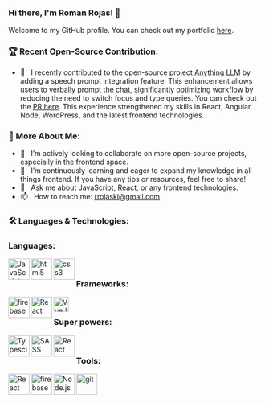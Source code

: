 ### Hi there, I'm Roman Rojas! 👋

Welcome to my GitHub profile. You can check out my portfolio [here](https://www.romanrojas.me/).

### 🏆 Recent Open-Source Contribution:

- 🚀 &nbsp; I recently contributed to the open-source project [Anything LLM](https://github.com/Mintplex-Labs/anything-llm) by adding a speech prompt integration feature. This enhancement allows users to verbally prompt the chat, significantly optimizing workflow by reducing the need to switch focus and type queries. You can check out the [PR here](https://github.com/Mintplex-Labs/anything-llm/pull/1771). This experience strengthened my skills in React, Angular, Node, WordPress, and the latest frontend technologies.

### 🧐 More About Me:

- 👯 &nbsp; I’m actively looking to collaborate on more open-source projects, especially in the frontend space.
- 🤔 &nbsp; I’m continuously learning and eager to expand my knowledge in all things frontend. If you have any tips or resources, feel free to share!
- 💬 &nbsp; Ask me about JavaScript, React, or any frontend technologies.
- 📫 &nbsp; How to reach me: rrojaski@gmail.com

### 🛠️ Languages & Technologies:

### Languages:
<a href="https://developer.mozilla.org/en-US/docs/Web/JavaScript" target="_blank"> <img align="left" alt="JavaScript" height="42px"  src="https://raw.githubusercontent.com/rahul-jha98/github_readme_icons/main/language_and_tools/square/javascript/javascript.svg"> </a>
<a href="https://developer.mozilla.org/en-US/docs/Web/JavaScript" target="_blank"> <img align="left" alt="html5" height="42px"  src="https://github.com/daiky00/daiky00/assets/15005162/2f3185d4-bc17-4b2d-b868-6e80d97932ca" /> </a>
<a href="https://developer.mozilla.org/en-US/docs/Web/JavaScript" target="_blank"> <img align="left" alt="css3" height="42px"  src="https://upload.wikimedia.org/wikipedia/commons/thumb/d/d5/CSS3_logo_and_wordmark.svg/180px-CSS3_logo_and_wordmark.svg.png" /> 
</a>
<br>
### Frameworks:
<a href="https://angular.io/" target="_blank"> <img align="left" src="https://angular.io/assets/images/logos/angular/angular.svg" alt="firebase" height="42px"/> </a>
<a href="https://reactjs.org/" target="_blank"> <img align="left" alt="React" height="42px" src="https://raw.githubusercontent.com/rahul-jha98/github_readme_icons/main/language_and_tools/square/react/react.svg"></a>
<a href="https://vuejs.org" target="_blank"> <img align="left" alt="VueJS" height="30px" src="https://upload.wikimedia.org/wikipedia/commons/thumb/9/95/Vue.js_Logo_2.svg/512px-Vue.js_Logo_2.svg.png"></a>
<br>
### Super powers:
<a href="https://www.typescriptlang.org/" target="_blank"><img align="left" alt="Typescirpt" height ="42px" src="https://raw.githubusercontent.com/rahul-jha98/github_readme_icons/main/language_and_tools/square/typescript/typescript.svg"></a>
<a href="https://sass-lang.com" target="_blank"> <img align="left" alt="SASS" height="42px" src="https://upload.wikimedia.org/wikipedia/commons/thumb/9/96/Sass_Logo_Color.svg/121px-Sass_Logo_Color.svg.png"></a>
<a href="https://lesscss.org" target="_blank"> <img align="left" alt="React" height="42px" height="42px" src="https://lesscss.org/public/img/less_logo.png"></a>
<br>
### Tools:
<a href="https://graphql.org" target="_blank"> <img align="left" alt="React" height="42px" src="https://graphql.org/img/logo.svg"></a>
<a href="https://firebase.google.com/" target="_blank"> <img align="left" src="https://raw.githubusercontent.com/rahul-jha98/github_readme_icons/main/language_and_tools/square/firebase/firebase.svg" alt="firebase" height ="42px"/> </a>
<a href="https://nodejs.org" target="_blank"><img align="left" alt="Node.js" height ="42px" src="https://raw.githubusercontent.com/rahul-jha98/github_readme_icons/main/language_and_tools/square/node/node.svg"></a>
<a href="https://git-scm.com/" target="_blank"> <img src="https://raw.githubusercontent.com/rahul-jha98/github_readme_icons/main/language_and_tools/square/git-scm/git-scm.svg" align="left" alt="git" height='42px'/> </a>
<br>
